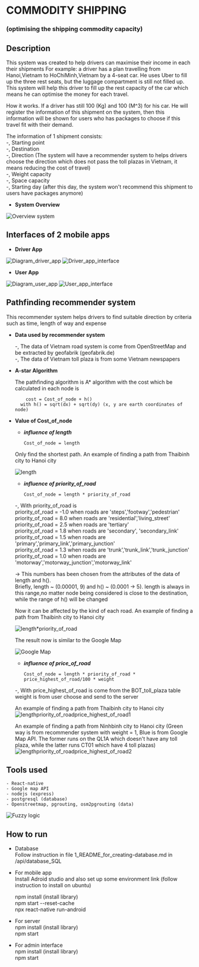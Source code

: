 # COMMODITY SHIPPING
### (optimising the shipping commodity capacity)


## Description
This system was created to help drivers can maximise their income in each their shipments
For example: a driver has a plan travelling from Hanoi,Vietnam to HoChiMinh,Vietnam by a 4-seat car. He uses Uber to fill up the three rest seats, but the luggage compartment is still not filled up. This system will help this driver to fill up the rest capacity of the car which means he can optimise the money for each travel.

How it works. If a driver has still 100 (Kg) and 100 (M^3) for his car. He will register the information of this shipment on the system, then this information will be shown for users who has packages to choose if this travel fit with their demand.

The information of 1 shipment consists: <br/>
    -, Starting point <br/>
    -, Destination <br/>
    -, Direction (The system will have a recommender system to helps drivers choose the direction which does not pass the toll plazas in Vietnam, it means reducing the cost of travel) <br/>
    -, Weight capacity <br/>
    -, Space capacity <br/>
    -, Starting day (after this day, the system won't recommend this shipment to users have packages anymore) <br/>

- **System Overview**

![Overview system](https://gitlab.com/dangha997/commodity_carrier/uploads/22c41974673a5da80ca7221034b84825/image.png)

## Interfaces of 2 mobile apps

- **Driver App**

![Diagram_driver_app](https://gitlab.com/dangha997/commodity_carrier/uploads/105b6366c18e22c8a02606e7db473c2e/image.png)
![Driver_app_interface](https://gitlab.com/dangha997/commodity_carrier/uploads/515356d0c5fdc57faf3ec47e81718da5/Driver_app_interface.png)

- **User App**

![Diagram_user_app](https://gitlab.com/dangha997/commodity_carrier/uploads/960683afd02c1d5837dabeb856dee854/image.png)
![User_app_interface](https://gitlab.com/dangha997/commodity_carrier/uploads/331a9d9c734e3c9d65e8942a2e889702/image.png)


## Pathfinding recommender system  
This recommender system helps drivers to find suitable direction by criteria such as time, length of way and expense

- **Data used by recommender system** <br/>

  -, The data of Vietnam road system is come from OpenStreetMap and be extracted by geofabrik (geofabrik.de)<br/>
  -, The data of Vietnam toll plaza is from some Vietnam newspapers <br/>

- **A-star Algorithm** <br/>

  The pathfinding algorithm is A* algorithm with the cost which be calculated in each node is <br/>

          cost = Cost_of_node + h()
        with h() = sqrt(dx) + sqrt(dy) (x, y are earth coordinates of node)

- **Value of Cost_of_node** <br/>
    * ***influence of length*** <br/>

          Cost_of_node = length

  Only find the shortest path. An example of finding a path from Thaibinh city to Hanoi city <br/>

  ![length](https://gitlab.com/dangha997/commodity_carrier/uploads/78cde2d617c5967b31c44c7b0ba30b6d/image.png)

    * ***influence of priority_of_road*** <br/> 

          Cost_of_node = length * priority_of_road

  -, With priority_of_road is <br/>
    priority_of_road = -1.0 when roads are 'steps','footway','pedestrian' <br/>
    priority_of_road = 8.0 when roads are 'residential','living_street' <br/> 
    priority_of_road = 2.5 when roads are 'tertiary' <br/>
    priority_of_road = 1.8 when roads are 'secondary', 'secondary_link' <br/>
    priority_of_road = 1.5 when roads are 'primary','primary_link','primary_junction' <br/>
    priority_of_road = 1.3 when roads are 'trunk','trunk_link','trunk_junction' <br/>
    priority_of_road = 1.0 when roads are 'motorway','motorway_junction','motorway_link' <br/>
  
  -> This numbers has been chosen from the attributes of the data of length and h(). <br/>
  Briefly, length ~ (0.00001, 9)  and h() ~ (0.0001 -> 5). length is always in this range,no matter node being considered is close to the destination, while the range of h() will be changed

  Now it can be affected by the kind of each road. An example of finding a path from Thaibinh city to Hanoi city <br/>

  ![length*priority_of_road](https://gitlab.com/dangha997/commodity_carrier/uploads/53023afa0069a1fa20951c09f50a554c/image.png)

  The result now is similar to the Google Map  <br/>

  ![Google Map](https://gitlab.com/dangha997/commodity_carrier/uploads/9c66b64f6286f8dc825c8797e45ab4be/image.png)
    
    * ***influence of price_of_road*** <br/> 

          Cost_of_node = length * priority_of_road * price_highest_of_road/100 * weight

  -, With price_highest_of_road is come from the BOT_toll_plaza table<br/>
        weight is from user choose and send to the server

  An example of finding a path from Thaibinh city to Hanoi city
  ![length*priority_of_road*price_highest_of_road1](https://gitlab.com/dangha997/commodity_carrier/uploads/ad81581ea87f5ede8cc50f56c44b6bcd/image.png)

  An example of finding a path from Ninhbinh city to Hanoi city (Green way is from recommender system with weight = 1, Blue is from Google Map API. The former runs on the QL1A which doesn't have any toll plaza, while the latter runs CT01 which have 4 toll plazas)
  ![length*priority_of_road*price_highest_of_road2](https://gitlab.com/dangha997/commodity_carrier/uploads/3d18090cdb7bee4d3a5d71e0541a017c/image.png)

## Tools used
    - React-native
    - Google map API
    - nodejs (express)
    - postgresql (database)
    - Openstreetmap, pgrouting, osm2pgrouting (data)

![Fuzzy logic](https://gitlab.com/dangha997/commodity_carrier/uploads/a39b0165c3e26a998d9bff9b273b485c/image.png)

## How to run

  - Database <br/>
    Follow instruction in file 1_README_for_creating-database.md in /api/database_SQL

  - For mobile app <br/>
    Install Adroid studio and also set up some environment link (follow instruction to install on ubuntu)

    npm install (install library) <br/>
    npm start --reset-cache <br/>
    npx react-native run-android <br/>

  - For server <br/>
    npm install (install library) <br/>
    npm start

  - For admin interface  <br/>
    npm install (install library) <br/>
    npm start <br/>
